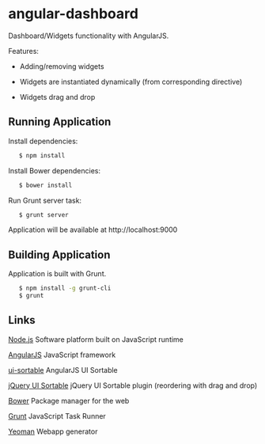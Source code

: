 angular-dashboard
=================

Dashboard/Widgets functionality with AngularJS.

 Features:

 - Adding/removing widgets

 - Widgets are instantiated dynamically (from corresponding directive)

 - Widgets drag and drop


## Running Application
 Install dependencies:

 ``` bash
    $ npm install
 ```

 Install Bower dependencies:

 ``` bash
    $ bower install
 ```

 Run Grunt server task:

 ``` bash
    $ grunt server
 ```

 Application will be available at http://localhost:9000

## Building Application

 Application is built with Grunt.

 ``` bash
    $ npm install -g grunt-cli
    $ grunt
 ```

## Links

[Node.js](http://nodejs.org/) Software platform built on JavaScript runtime

[AngularJS](http://angularjs.org/) JavaScript framework

[ui-sortable](https://github.com/angular-ui/ui-sortable) AngularJS UI Sortable

[jQuery UI Sortable](http://jqueryui.com/sortable/) jQuery UI Sortable plugin (reordering with drag and drop)

[Bower](http://bower.io/) Package manager for the web

[Grunt](http://gruntjs.com/) JavaScript Task Runner

[Yeoman](http://yeoman.io/) Webapp generator